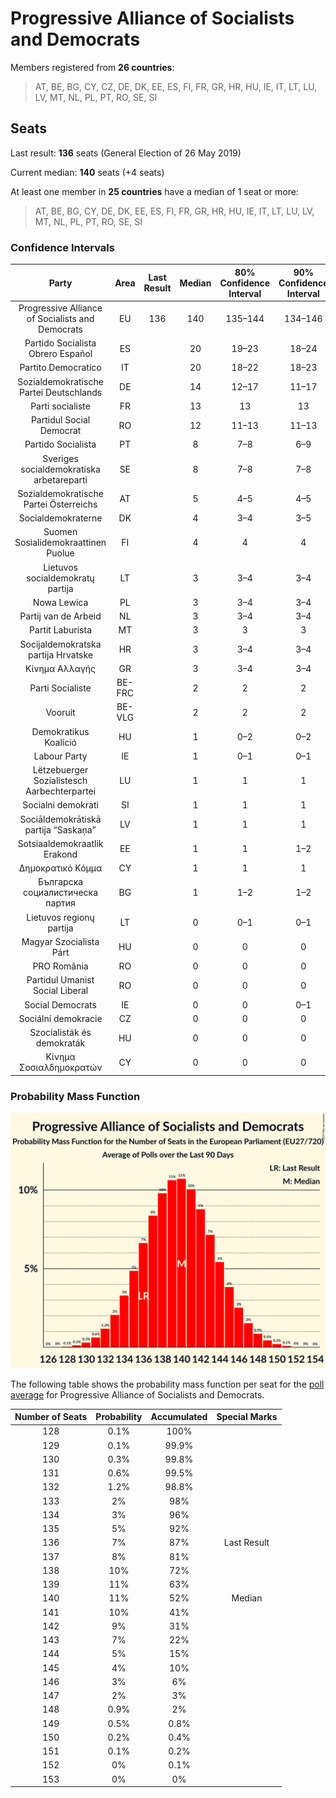 # Progressive Alliance of Socialists and Democrats

Members registered from **26 countries**:

> AT, BE, BG, CY, CZ, DE, DK, EE, ES, FI, FR, GR, HR, HU, IE, IT, LT, LU, LV, MT, NL, PL, PT, RO, SE, SI

## Seats

Last result: **136** seats (General Election of 26 May 2019)

Current median: **140** seats (+4 seats)

At least one member in **25 countries** have a median of 1 seat or more:

> AT, BE, BG, CY, DE, DK, EE, ES, FI, FR, GR, HR, HU, IE, IT, LT, LU, LV, MT, NL, PL, PT, RO, SE, SI

### Confidence Intervals

| Party | Area | Last Result | Median | 80% Confidence Interval | 90% Confidence Interval | 95% Confidence Interval | 99% Confidence Interval |
|:-----:|:----:|:-----------:|:------:|:-----------------------:|:-----------------------:|:-----------------------:|:-----------------------:|
| Progressive Alliance of Socialists and Democrats | EU | 136 | 140 | 135–144 | 134–146 | 133–147 | 130–149 |
| Partido Socialista Obrero Español | ES | | 20 | 19–23 | 18–24 | 18–24 | 17–24 |
| Partito Democratico | IT | | 20 | 18–22 | 18–23 | 17–24 | 17–25 |
| Sozialdemokratische Partei Deutschlands | DE | | 14 | 12–17 | 11–17 | 11–18 | 11–18 |
| Parti socialiste | FR | | 13 | 13 | 13 | 13 | 13 |
| Partidul Social Democrat | RO | | 12 | 11–13 | 11–13 | 11–14 | 10–14 |
| Partido Socialista | PT | | 8 | 7–8 | 6–9 | 6–9 | 6–9 |
| Sveriges socialdemokratiska arbetareparti | SE | | 8 | 7–8 | 7–8 | 7–8 | 6–8 |
| Sozialdemokratische Partei Österreichs | AT | | 5 | 4–5 | 4–5 | 4–5 | 4–5 |
| Socialdemokraterne | DK | | 4 | 3–4 | 3–5 | 3–5 | 3–5 |
| Suomen Sosialidemokraattinen Puolue | FI | | 4 | 4 | 4 | 4 | 4–5 |
| Lietuvos socialdemokratų partija | LT | | 3 | 3–4 | 3–4 | 2–4 | 2–4 |
| Nowa Lewica | PL | | 3 | 3–4 | 3–4 | 3–5 | 2–5 |
| Partij van de Arbeid | NL | | 3 | 3–4 | 3–4 | 2–4 | 2–4 |
| Partit Laburista | MT | | 3 | 3 | 3 | 3 | 3 |
| Socijaldemokratska partija Hrvatske | HR | | 3 | 3–4 | 3–4 | 2–4 | 2–4 |
| Κίνημα Αλλαγής | GR | | 3 | 3–4 | 3–4 | 3–4 | 3–4 |
| Parti Socialiste | BE-FRC | | 2 | 2 | 2 | 2 | 2 |
| Vooruit | BE-VLG | | 2 | 2 | 2 | 2 | 1–3 |
| Demokratikus Koalíció | HU | | 1 | 0–2 | 0–2 | 0–2 | 0–2 |
| Labour Party | IE | | 1 | 0–1 | 0–1 | 0–1 | 0–1 |
| Lëtzebuerger Sozialistesch Aarbechterpartei | LU | | 1 | 1 | 1 | 1 | 1 |
| Socialni demokrati | SI | | 1 | 1 | 1 | 0–1 | 0–1 |
| Sociāldemokrātiskā partija “Saskaņa” | LV | | 1 | 1 | 1 | 1 | 1 |
| Sotsiaaldemokraatlik Erakond | EE | | 1 | 1 | 1–2 | 1–2 | 1–2 |
| Δημοκρατικό Κόμμα | CY | | 1 | 1 | 1 | 1 | 1 |
| Българска социалистическа партия | BG | | 1 | 1–2 | 1–2 | 0–2 | 0–2 |
| Lietuvos regionų partija | LT | | 0 | 0–1 | 0–1 | 0–1 | 0–1 |
| Magyar Szocialista Párt | HU | | 0 | 0 | 0 | 0 | 0 |
| PRO România | RO | | 0 | 0 | 0 | 0 | 0 |
| Partidul Umanist Social Liberal | RO | | 0 | 0 | 0 | 0 | 0 |
| Social Democrats | IE | | 0 | 0 | 0–1 | 0–1 | 0–2 |
| Sociální demokracie | CZ | | 0 | 0 | 0 | 0 | 0 |
| Szocialisták és demokraták | HU | | 0 | 0 | 0 | 0 | 0 |
| Κίνημα Σοσιαλδημοκρατών | CY | | 0 | 0 | 0 | 0 | 0 |

### Probability Mass Function

![Graph with seats probability mass function not yet produced](average-2024-10-31-seats-pmf-progressiveallianceofsocialistsanddemocrats.png "Seats Probability Mass Function")

The following table shows the probability mass function per seat for the [poll average](average-2024-10-31.html) for Progressive Alliance of Socialists and Democrats.

| Number of Seats | Probability | Accumulated | Special Marks |
|:---------------:|:-----------:|:-----------:|:-------------:|
| 128 | 0.1% | 100% |  |
| 129 | 0.1% | 99.9% |  |
| 130 | 0.3% | 99.8% |  |
| 131 | 0.6% | 99.5% |  |
| 132 | 1.2% | 98.8% |  |
| 133 | 2% | 98% |  |
| 134 | 3% | 96% |  |
| 135 | 5% | 92% |  |
| 136 | 7% | 87% | Last Result |
| 137 | 8% | 81% |  |
| 138 | 10% | 72% |  |
| 139 | 11% | 63% |  |
| 140 | 11% | 52% | Median |
| 141 | 10% | 41% |  |
| 142 | 9% | 31% |  |
| 143 | 7% | 22% |  |
| 144 | 5% | 15% |  |
| 145 | 4% | 10% |  |
| 146 | 3% | 6% |  |
| 147 | 2% | 3% |  |
| 148 | 0.9% | 2% |  |
| 149 | 0.5% | 0.8% |  |
| 150 | 0.2% | 0.4% |  |
| 151 | 0.1% | 0.2% |  |
| 152 | 0% | 0.1% |  |
| 153 | 0% | 0% |  |


